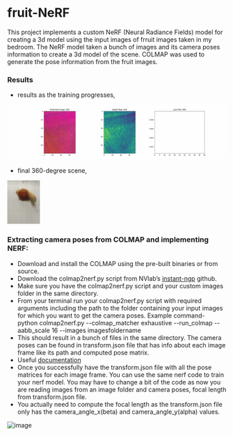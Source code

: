 # fruit-NeRF

This project implements a custom NeRF (Neural Radiance Fields) model for creating a 3d model using the input images of frruit images taken in my bedroom. The NeRF model taken a bunch of images and its camera poses information to create a 3d model of the scene. COLMAP was used to generate the pose information from the fruit images.

### Results
- results as the training progresses,

![](https://github.com/tusharparimi/fruit-NeRF/blob/main/training_newfruit_50.gif)

- final 360-degree scene,

![](https://github.com/tusharparimi/fruit-NeRF/blob/main/rgb_video_newfruit.gif)

### Extracting camera poses from COLMAP and implementing NERF:
- Download and install the COLMAP using the pre-built binaries or from source.
- Download the colmap2nerf.py script from NVlab’s [instant-ngp](https://github.com/NVlabs/instant-ngp/tree/master/scripts) github.
- Make sure you have the colmap2nerf.py script and your custom images folder in the same directory.
- From your terminal run your colmap2nerf.py script with required arguments including the path to the folder containing your input images for which you want to get the camera poses. 
Example command-
python colmap2nerf.py --colmap_matcher exhaustive --run_colmap --aabb_scale 16 --images imagesfoldername
- This should result in a bunch of files in the same directory. The camera poses can be found in transform.json file that has info about each image frame like its path and computed pose matrix.
- Useful [documentation](https://github.com/NVlabs/instant-ngp/blob/master/docs/nerf_dataset_tips.md#colmap)
- Once you successfully have the transform.json file with all the pose matrices for each image frame. You can use the same nerf code to train your nerf model. You may have to change a bit of the code as now you are reading images from an image folder and camera poses, focal length from transform.json file.
- You actually need to compute the focal length as the transform.json file only has the camera_angle_x(beta) and camera_angle_y(alpha) values.

<img width="236" alt="image" src="https://github.com/tusharparimi/fruit-NeRF/assets/93556280/23f14f39-c9d3-407c-9953-a4f59fbad5ed">

 
